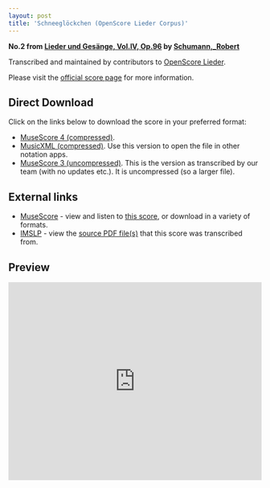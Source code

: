 ```yaml
---
layout: post
title: 'Schneeglöckchen (OpenScore Lieder Corpus)'
---
```


__No.2 from [Lieder und Gesänge, Vol.IV, Op.96](https://fourscoreandmore.org/OpenScore/Schumann%2C_Robert/Lieder_und_Ges%C3%A4nge%2C_Vol.IV%2C_Op.96/) by [Schumann,_Robert](https://fourscoreandmore.org/OpenScore/Schumann%2C_Robert)__

Transcribed and maintained by contributors to [OpenScore Lieder].

Please visit the [official score page] for more information.

[official score page]: https://musescore.com/openscore-lieder-corpus/scores/6984553
[OpenScore Lieder]: https://musescore.com/openscore-lieder-corpus

## Direct Download

Click on the links below to download the score in your preferred format:
- [MuseScore 4 (compressed)](https://fourscoreandmore.org/OpenScore/Schumann%2C_Robert/Lieder_und_Ges%C3%A4nge%2C_Vol.IV%2C_Op.96/2_Schneegl%C3%B6ckchen.mscz).
- [MusicXML (compressed)](https://fourscoreandmore.org/OpenScore/Schumann%2C_Robert/Lieder_und_Ges%C3%A4nge%2C_Vol.IV%2C_Op.96/2_Schneegl%C3%B6ckchen.mxl). Use this version to open the file in other notation apps.
- [MuseScore 3 (uncompressed)](https://raw.githubusercontent.com/OpenScore/Lieder/refs/heads/main/scores/Schumann%2C_Robert/Lieder_und_Ges%C3%A4nge%2C_Vol.IV%2C_Op.96/2_Schneegl%C3%B6ckchen/lc6984553.mscx). This is the version as transcribed by our team (with no updates etc.). It is uncompressed (so a larger file).

## External links

- [MuseScore] - view and listen to [this score][MuseScore], or download in a variety of formats.
- [IMSLP] - view the [source PDF file(s)][IMSLP] that this score was transcribed from.

[MuseScore]: https://musescore.com/score/6984553
[IMSLP]: https://imslp.org/wiki/Special:ReverseLookup/271883

## Preview

<iframe width="100%" height="394" src="https://musescore.com/openscore-lieder-corpus/scores/6984553/embed" frameborder="0" allowfullscreen allow="autoplay; fullscreen"></iframe>
